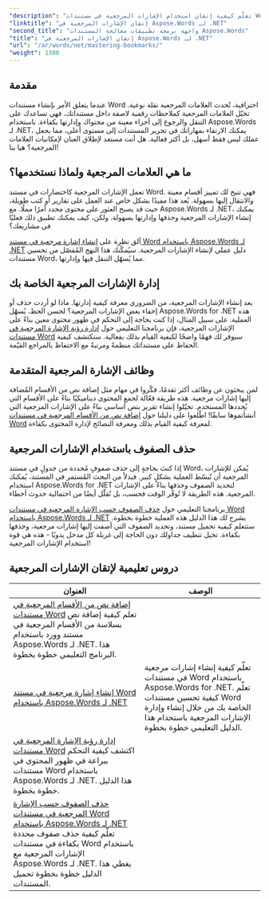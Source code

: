 ```yaml
---
"description": "تعلّم كيفية إتقان استخدام الإشارات المرجعية في مستندات Word باستخدام Aspose.Words for .NET من خلال دروس تعليمية مفصلة. طوّر مهاراتك في إدارة المستندات."
"linktitle": "إتقان الإشارات المرجعية في Aspose.Words لـ .NET"
"second_title": "واجهة برمجة تطبيقات معالجة المستندات Aspose.Words"
"title": "إتقان الإشارات المرجعية في Aspose.Words لـ .NET"
"url": "/ar/words/net/mastering-bookmarks/"
"weight": 1380
---
```


## مقدمة

عندما يتعلق الأمر بإنشاء مستندات Word احترافية، تُحدث العلامات المرجعية نقلة نوعية. تخيّل العلامات المرجعية كملاحظات رقمية لاصقة داخل مستنداتك، فهي تساعدك على التنقل والرجوع إلى أجزاء معينة من محتواك وإدارتها بكفاءة. باستخدام Aspose.Words لـ .NET، يمكنك الارتقاء بمهاراتك في تحرير المستندات إلى مستوى أعلى، مما يجعل عملك ليس فقط أسهل، بل أكثر فعالية. هل أنت مستعد لإطلاق العنان لإمكانيات العلامات المرجعية؟ هيا بنا!

## ما هي العلامات المرجعية ولماذا نستخدمها؟

تعمل الإشارات المرجعية كاختصارات في مستند Word. فهي تتيح لك تمييز أقسام معينة والانتقال إليها بسهولة. يُعد هذا مفيدًا بشكل خاص عند العمل على تقارير أو كتب طويلة، حيث قد يصبح العثور على محتوى محدد أمرًا مملًا. مع Aspose.Words لـ .NET، يمكنك إنشاء الإشارات المرجعية وحذفها وإدارتها بسهولة. ولكن، كيف يمكنك تطبيق ذلك فعليًا في مشاريعك؟

ألق نظرة على [إنشاء إشارة مرجعية في مستند Word باستخدام Aspose.Words لـ .NET](./create-bookmark-in-word-document/) دليل عملي لإنشاء الإشارات المرجعية. سيُمكّنك هذا النهج المُفصّل من تحسين مستندات Word، مما يُسهّل التنقل فيها وإدارتها.

## إدارة الإشارات المرجعية الخاصة بك

بعد إنشاء الإشارات المرجعية، من الضروري معرفة كيفية إدارتها. ماذا لو أردت حذف أو إخفاء بعض الإشارات المرجعية؟ لحسن الحظ، يُسهّل Aspose.Words for .NET هذه العملية. على سبيل المثال، إذا كنت بحاجة إلى التحكم في ظهور محتوى معين بناءً على الإشارات المرجعية، فإن برنامجنا التعليمي حول [إدارة رؤية الإشارة المرجعية في مستندات Word](./manage-bookmark-visibility-word-document/) سيوفر لك فهمًا واضحًا لكيفية القيام بذلك بفعالية. ستكتشف كيفية الحفاظ على مستنداتك منظمةً ومرتبةً مع الاحتفاظ بالمراجع القيّمة.

## وظائف الإشارة المرجعية المتقدمة

لمن يبحثون عن وظائف أكثر تقدمًا، فكّروا في مهام مثل إضافة نص من الأقسام المُضافة إليها إشارات مرجعية. هذه طريقة فعّالة لجمع المحتوى ديناميكيًا بناءً على الأقسام التي يُحددها المستخدم. تخيّلوا إنشاء تقرير بنص أساسي بناءً على الإشارات المرجعية التي أنشأتموها سابقًا! اطّلعوا على دليلنا حول [إضافة نص من الأقسام المرجعية في مستندات Word](./append-text-from-bookmarked-sections/) لمعرفة كيفية القيام بذلك ومعرفة النصائح لإدارة المحتوى بكفاءة.

## حذف الصفوف باستخدام الإشارات المرجعية

إذا كنتَ بحاجةٍ إلى حذف صفوفٍ مُحددة من جدولٍ في مستند Word، يُمكن للإشارات المرجعية أن تُبسّط العملية بشكلٍ كبير. فبدلاً من البحث المُستمر في المستند، يُمكنك استخدام Aspose.Words for .NET لتحديد الصفوف وحذفها بناءً على الإشارات المرجعية. هذه الطريقة لا تُوفّر الوقت فحسب، بل تُقلّل أيضًا من احتمالية حدوث أخطاء. 

برنامجنا التعليمي حول [حذف الصفوف حسب الإشارة المرجعية في مستندات Word باستخدام Aspose.Words لـ .NET](./delete-row-by-bookmark-word-documents/) يشرح لك هذا الدليل هذه العملية خطوة بخطوة. ستتعلم كيفية تحميل مستند، وتحديد الصفوف التي أضفت إليها إشارات مرجعية، وحذفها بكفاءة. تخيل تنظيف جداولك دون الحاجة إلى غربلة كل مدخل يدويًا - هذه هي قوة استخدام الإشارات المرجعية! 


 ## دروس تعليمية لإتقان الإشارات المرجعية
| العنوان | الوصف |
| --- | --- |
| [إضافة نص من الأقسام المرجعية في مستندات Word](./append-text-from-bookmarked-sections/) تعلم كيفية إضافة نص بسلاسة من الأقسام المرجعية في مستند وورد باستخدام Aspose.Words لـ .NET. هذا البرنامج التعليمي خطوة بخطوة.
| [إنشاء إشارة مرجعية في مستند Word باستخدام Aspose.Words لـ .NET](./create-bookmark-in-word-document/) | تعلّم كيفية إنشاء إشارات مرجعية في مستندات Word باستخدام Aspose.Words for .NET. تعلّم كيفية تحسين مستندات Word الخاصة بك من خلال إنشاء وإدارة الإشارات المرجعية باستخدام هذا الدليل التعليمي خطوة بخطوة. |
| [إدارة رؤية الإشارة المرجعية في مستندات Word](./manage-bookmark-visibility-word-document/) اكتشف كيفية التحكم ببراعة في ظهور المحتوى في مستندات Word باستخدام Aspose.Words لـ .NET. هذا الدليل خطوة بخطوة.
| [حذف الصفوف حسب الإشارة المرجعية في مستندات Word باستخدام Aspose.Words لـ .NET](./delete-row-by-bookmark-word-documents/) تعلّم كيفية حذف صفوف محددة بكفاءة في مستندات Word باستخدام الإشارات المرجعية مع Aspose.Words لـ .NET. يغطي هذا الدليل خطوة بخطوة تحميل المستندات.
